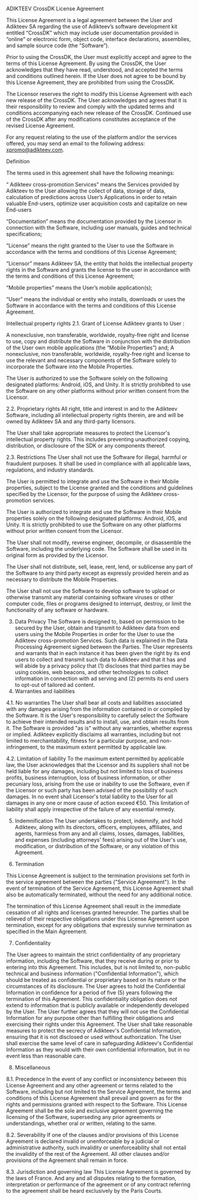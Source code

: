 ADIKTEEV CrossDK License Agreement

This License Agreement is a legal agreement between the User and Adikteev SA regarding the use of Adikteev’s software development kit entitled “CrossDK” which may include user documentation provided in “online” or electronic form, object code, interface declarations, assemblies, and sample source code (the “Software”). 

Prior to using the CrossDK, the User must explicitly accept and agree to the terms of this License Agreement. By using the CrossDK, the User acknowledges that they have read, understood, and accepted the terms and conditions outlined herein. If the User does not agree to be bound by this License Agreement, they are prohibited from using the CrossDK.

The Licensor reserves the right to modify this License Agreement with each new release of the CrossDK. The User acknowledges and agrees that it is their responsibility to review and comply with the updated terms and conditions accompanying each new release of the CrossDK. Continued use of the CrossDK after any modifications constitutes acceptance of the revised License Agreement.

For any request relating to the use of the platform and/or the services offered, you may send an email to the following address: xpromo@adikteev.com. 

Definition 

The terms used in this agreement shall have the following meanings:

“ Adikteev cross-promotion Services” means the Services provided by Adikteev to the User allowing the collect of data, storage of data, calculation of predictions across User’s Applications in order to retain valuable End-users, optimize user acquisition costs and capitalize on new End-users

“Documentation” means the documentation provided by the Licensor in connection with the Software, including user manuals, guides and technical specifications;

“License” means the right granted to the User to use the Software in accordance with the terms and conditions of this License Agreement;

“Licensor” means Adikteev SA, the entity that holds the intellectual property rights in the Software and grants the license to the user in accordance with the terms and conditions of this License Agreement; 

“Mobile properties” means the User’s mobile application(s);

“User” means the individual or entity who installs, downloads or uses the Software in accordance with the terms and conditions of this License Agreement. 



Intellectual property rights
2.1. Grant of License
Adikteev grants to User : 

A nonexclusive, non transferable, worldwide, royalty-free right and license to use, copy and distribute the Software in conjunction with the distribution of the User own mobile applications (the “Mobile Properties”) and;
A nonexclusive, non transferable, worldwide, royalty-free right and license to use the relevant and necessary components of the Software solely to incorporate the Software into the Mobile Properties.

The User is authorized to use the Software solely on the following designated platforms: Android, iOS, and Unity. It is strictly prohibited to use the Software on any other platforms without prior written consent from the Licensor.

2.2. Proprietary rights
All right, title and interest in and to the Adikteev Software, including all intellectual property rights therein, are and will be owned by Adikteev SA and any third-party licensors. 

The User shall take appropriate measures to protect the Licensor's intellectual property rights. This includes preventing unauthorized copying, distribution, or disclosure of the SDK or any components thereof.

2.3. Restrictions 
The User shall not use the Software for illegal, harmful or fraudulent purposes. It shall be used in compliance with all applicable laws, regulations, and industry standards. 

The User is permitted to integrate and use the Software in their Mobile properties, subject to the License granted and the conditions and guidelines specified by the Licensor, for the purpose of using the Adikteev cross-promotion services.

The User is authorized to integrate and use the Software in their Mobile properties solely on the following designated platforms: Android, iOS, and Unity. It is strictly prohibited to use the Software on any other platforms without prior written consent from the Licensor.

The User shall not modify, reverse engineer, decompile, or disassemble the Software, including the underlying code. The Software shall be used in its original form as provided by the Licensor. 

The User shall not distribute, sell, lease, rent, lend, or sublicense any part of the Software to any third party except as expressly provided herein and as necessary to distribute the Mobile Properties. 

The User shall not use the Software to develop software to upload or otherwise transmit any material containing software viruses or other computer code, files or programs designed to interrupt, destroy, or limit the functionality of any software or hardware.

3. Data Privacy
The Software is designed to, based on permission to be secured by the User, obtain and transmit to Adikteev data from end users using the Mobile Properties in order for the User to use the Adikteev cross-promotion Services. Such data is explained in the Data Processing Agreement signed between the Parties. The User represents and warrants that in each instance it has been given the right by its end users to collect and transmit such data to Adikteev and that it has and will abide by a privacy policy that (1) discloses that third parties may be using cookies, web beacons, and other technologies to collect information in connection with ad serving and (2) permits its end users to opt-out of tailored ad content.
4. Warranties and liabilities 

4.1. No warranties 
The User shall bear all costs and liabilities associated with any damages arising from the information contained in or compiled by the Software. It is the User's responsibility to carefully select the Software to achieve their intended results and to install, use, and obtain results from it. The Software is provided "as is" without any warranties, whether express or implied. Adikteev explicitly disclaims all warranties, including but not limited to merchantability, fitness for a particular purpose, and non-infringement, to the maximum extent permitted by applicable law. 

4.2. Limitation of liability 
To the maximum extent permitted by applicable law, the User acknowledges that the Licensor and its suppliers shall not be held liable for any damages, including but not limited to loss of business profits, business interruption, loss of business information, or other pecuniary loss, arising from the use or inability to use the Software, even if the Licensor or such party has been advised of the possibility of such damages. In no event shall Licensor's total liability to the User for all damages in any one or more cause of action exceed €50. This limitation of liability shall apply irrespective of the failure of any essential remedy. 

5. Indemnification 
The User undertakes to protect, indemnify, and hold Adikteev, along with its directors, officers, employees, affiliates, and agents, harmless from any and all claims, losses, damages, liabilities, and expenses (including attorneys' fees) arising out of the User's use, modification, or distribution of the Software, or any violation of this Agreement.

6. Termination 

This License Agreement is subject to the termination provisions set forth in the service agreement between the parties ("Service Agreement"). In the event of termination of the Service Agreement, this License Agreement shall also be automatically terminated, without the need for any additional notice. 

The termination of this License Agreement shall result in the immediate cessation of all rights and licenses granted hereunder. The parties shall be relieved of their respective obligations under this License Agreement upon termination, except for any obligations that expressly survive termination as specified in the Main Agreement.

7. Confidentiality 

The User agrees to maintain the strict confidentiality of any proprietary information, including the Software, that they receive during or prior to entering into this Agreement. This includes, but is not limited to, non-public technical and business information ("Confidential Information"), which should be treated as confidential or proprietary based on its nature or the circumstances of its disclosure. The User agrees to hold the Confidential Information in confidence for a period of five (5) years following the termination of this Agreement.
This confidentiality obligation does not extend to information that is publicly available or independently developed by the User. The User further agrees that they will not use the Confidential Information for any purpose other than fulfilling their obligations and exercising their rights under this Agreement.
The User shall take reasonable measures to protect the secrecy of Adikteev's Confidential Information, ensuring that it is not disclosed or used without authorization. The User shall exercise the same level of care in safeguarding Adikteev's Confidential Information as they would with their own confidential information, but in no event less than reasonable care.

8. Miscellaneous

8.1. Precedence
In the event of any conflict or inconsistency between this License Agreement and any other agreement or terms related to the Software, including but not limited to the Service Agreement, the terms and conditions of this License Agreement shall prevail and govern as for the rights and permissions granted with respect to the Software. This License Agreement shall be the sole and exclusive agreement governing the licensing of the Software, superseding any prior agreements or understandings, whether oral or written, relating to the same.

8.2. Severability
If one of the clauses and/or provisions of this License Agreement is declared invalid or unenforceable by a judicial or administrative authority, such invalidity or unenforceability shall not entail the invalidity of the rest of the Agreement. All other clauses and/or provisions of the Agreement shall remain in force.

8.3. Jurisdiction and governing law
This License Agreement is governed by the laws of France. And any and all disputes relating to the formation, interpretation or performance of the agreement or of any contract referring to the agreement shall be heard exclusively by the Paris Courts.

